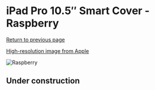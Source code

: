 # iPad Pro 10.5″ Smart Cover - Raspberry

[Return to previous page](/ipad_pro105)

[High-resolution image from Apple](https://store.storeimages.cdn-apple.com/8756/as-images.apple.com/is/MRFF2?wid=4500&hei=4500&fmt=png)

<div style="width: 512px"><img src="/almost_uncompressed/MRFF2.webp" alt="Raspberry"></div>

## Under construction
